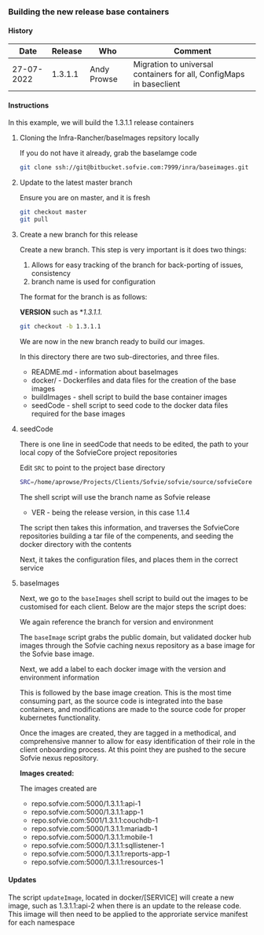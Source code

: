 ### Building the new release base containers

#### History

| Date | Release | Who | Comment |
| -- | -- | -- | -- |
| 27-07-2022 | 1.3.1.1 | Andy Prowse | Migration to universal containers for all, ConfigMaps in baseclient |

#### Instructions

In this example, we will build the 1.3.1.1 release containers

1.  Cloning the Infra-Rancher/baseImages repsitory locally

    If you do not have it already, grab the baseIamge code

    ```sh
    git clone ssh://git@bitbucket.sofvie.com:7999/inra/baseimages.git
    ```

1.  Update to the latest master branch

    Ensure you are on master, and it is fresh

    ```sh
    git checkout master
    git pull
    ```

1.  Create a new branch for this release

    Create a new branch.  This step is very important is it does two things:

    1. Allows for easy tracking of the branch for back-porting of issues, consistency
    1. branch name is used for configuration

    The format for the branch is as follows:

    **VERSION**  such as **1.3.1.1.*

    ```sh
    git checkout -b 1.3.1.1
    ```

    We are now in the new branch ready to build our images.

    In this directory there are two sub-directories, and three files.

    - README.md - information about baseImages
    - docker/ - Dockerfiles and data files for the creation of the base images
    - buildImages - shell script to build the base container images
    - seedCode - shell script to seed code to the docker data files required for the base images

1.  seedCode

    There is one line in seedCode that needs to be edited, the path to your local copy of the SofvieCore project repositories

    Edit `SRC` to point to the project base directory

    ```sh
    SRC=/home/aprowse/Projects/Clients/Sofvie/sofvie/source/sofvieCore
    ```

    The shell script will use the branch name as Sofvie release

    - VER - being the release version, in this case 1.1.4

    The script then takes this information, and traverses the SofvieCore repositories building a tar file of the compenents, and seeding the docker directory with the contents

    Next, it takes the configuration files, and places them in the correct service

1.  baseImages

    Next, we go to the `baseImages` shell script to build out the images to be customised for each client. Below are the major steps the script does:

    We again reference the branch for version and environment

    The `baseImage` script grabs the public domain, but validated docker hub images through the Sofvie caching nexus repository as a base image for the Sofvie base image.

    Next, we add a label to each docker image with the version and environment information

    This is followed by the base image creation.  This is the most time consuming part, as the source code is integrated into the base containers, and modifications are made to the source code for proper kubernetes functionality.

    Once the images are created, they are tagged in a methodical, and comprehensive manner to allow for easy identification of their role in the client onboarding process. At this point they are pushed to the secure Sofvie nexus repository.

    **Images created:**

    The images created are

    - repo.sofvie.com:5000/1.3.1.1:api-1
    - repo.sofvie.com:5000/1.3.1.1:app-1
    - repo.sofvie.com:5001/1.3.1.1:couchdb-1
    - repo.sofvie.com:5000/1.3.1.1:mariadb-1
    - repo.sofvie.com:5000/1.3.1.1:mobile-1
    - repo.sofvie.com:5000/1.3.1.1:sqllistener-1
    - repo.sofvie.com:5000/1.3.1.1:reports-app-1
    - repo.sofvie.com:5000/1.3.1.1:resources-1

#### Updates

The script `updateImage`, located in docker/[SERVICE] will create a new image, such as 1.3.1.1:api-2 when there is an update to the release code.  This iimage will then need to be applied to the approriate service manifest for each namespace


